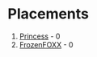 # Placements

1. [Princess](https://github.com/sweetgrrl1222) - 0
2. [FrozenFOXX](https://github.com/frozenfoxx) - 0
